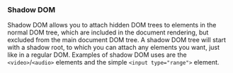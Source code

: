 ### Shadow DOM

Shadow DOM allows you to attach hidden DOM trees to elements in the normal DOM tree, which are included in the document rendering, but excluded from the main document DOM tree. 
A shadow DOM tree will start with a shadow root, to which you can attach any elements you want, just like in a regular DOM.
Examples of shadow DOM uses are the `<video>`/`<audio>` elements and the simple `<input type="range">` element.
